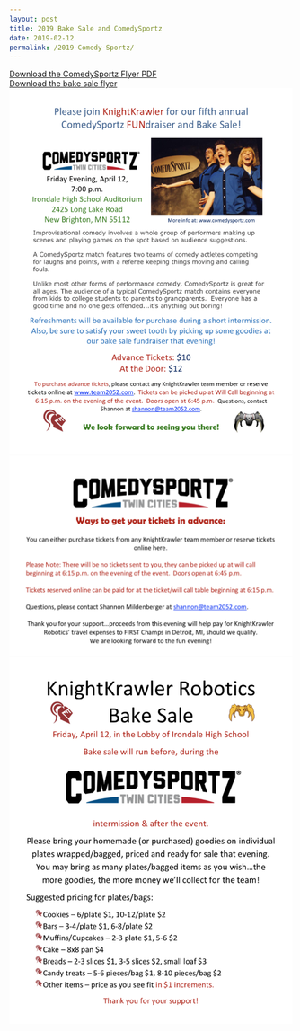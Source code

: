 ```yaml
---
layout: post
title: 2019 Bake Sale and ComedySportz
date: 2019-02-12
permalink: /2019-Comedy-Sportz/
---
```

<a href="/assets/images/comedysportz.pdf" target="_blank">Download the ComedySportz Flyer PDF</a>
</br>
<a href="/assets/images/csbakesaleflyer.pdf" target="_blank">Download the bake sale flyer</a>
<img src="/assets/images/comedysportspage1.png"/>
<img src="/assets/images/comedysportspage2.png"/>
<img src="/assets/images/csbakesale.png"/>


<!--4/12/19-->
